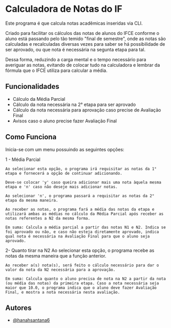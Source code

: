 
# Calculadora de Notas do IF

Este programa é que calcula notas acadêmicas inseridas via CLI.

Criado para facilitar os cálculos das notas de alunos do IFCE conforme o aluno está passando pelo tão temido "final de semestre", onde as notas são calculadas e recalculadas diversas vezes para saber se há possibilidade de ser aprovado, ou que nota é necessária na segunta etapa para tal. 

Dessa forma, reduzindo a carga mental e o tempo necessário para averiguar as notas, evitando de colocar tudo na calculadora e lembrar da fórmula que o IFCE utiliza para calcular a média.




## Funcionalidades

- Cálculo da Média Parcial
- Cálculo da nota necessária na 2° etapa para ser aprovado
- Cálculo da nota necessária para aprovação caso precise de Avaliação Final
- Avisos caso o aluno precise fazer Avaliação Final






## Como Funciona

Inicia-se com um menu possuindo as seguintes opções:

1 - Média Parcial

    Ao selecionar esta opção, o programa irá requisitar as notas da 1° etapa e fornecerá a opção de continuar adicionando.

    Deve-se colocar 'y' caso queira adicionar mais uma nota àquela mesma etapa e 'n' caso não deseje mais adicionar notas.

    Ao selecionar 'n', o programa passará a requisitar as notas da 2° etapa da mesma maneira.

    Ao receber as notas, o programa fará a média das notas da etapa e utilizará ambas as médias no cálculo da Média Parcial após receber as notas referentes a N2 da mesma forma.

    Em suma: Calcula a média parcial a partir das notas N1 e N2. Indica se foi aprovado ou não, e caso não esteja diretamente aprovado, indica qual nota é necessária na Avaliação Final para que o aluno seja aprovado.

2- Quanto tirar na N2
    Ao selecionar esta opção, o programa recebe as notas da mesma maneira que a função anterior.

    Ao receber a(s) nota(s), será feito o cálculo necessário para dar o valor da nota da N2 necessária para a aprovação.
    
    Em suma: Calcula quanto o aluno precisa de nota na N2 a partir da nota (ou média das notas) da primeira etapa. Caso a nota necessária seja maior que 10.0, o programa indica que o aluno deve fazer Avaliação Final, e mostra a nota necessária nesta avaliação.
## Autores

- [@hanahsantana6](https://github.com/hanahsantana6)


